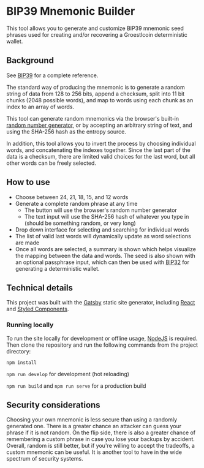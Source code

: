 # BIP39 Mnemonic Builder

This tool allows you to generate and customize BIP39 mnemonic seed phrases used for creating and/or recovering a Groestlcoin deterministic wallet.

## Background

See [BIP39](https://github.com/bitcoin/bips/blob/master/bip-0039.mediawiki) for a complete reference.

The standard way of producing the mnemonic is to generate a random string of data from 128 to 256 bits, append a checksum, split into 11 bit chunks (2048 possible words), and map to words using each chunk as an index to an array of words.

This tool can generate random mnemonics via the browser's built-in [random number generator](https://developer.mozilla.org/en-US/docs/Web/API/Crypto/getRandomValues), or by accepting an arbitrary string of text, and using the SHA-256 hash as the entropy source.

In addition, this tool allows you to invert the process by choosing individual words, and concatenating the indexes together. Since the last part of the data is a checksum, there are limited valid choices for the last word, but all other words can be freely selected.

## How to use

-   Choose between 24, 21, 18, 15, and 12 words
-   Generate a complete random phrase at any time
    - The button will use the browser's random number generator
    - The text input will use the SHA-256 hash of whatever you type in (should be something random, or very long)
-   Drop down interface for selecting and searching for individual words
-   The list of valid last words will dynamically update as word selections are made
-   Once all words are selected, a summary is shown which helps visualize the mapping between the data and words. The seed is also shown with an optional passphrase input, which can then be used with [BIP32](https://github.com/bitcoin/bips/blob/master/bip-0032.mediawiki) for generating a deterministic wallet.

## Technical details

This project was built with the [Gatsby](https://www.gatsbyjs.org) static site generator, including [React](https://reactjs.org) and [Styled Components](https://www.styled-components.com/).

### Running locally

To run the site locally for development or offline usage, [NodeJS](https://nodejs.org/en/download/) is required. Then clone the repository and run the following commands from the project directory:

`npm install`

`npm run develop` for development (hot reloading)

`npm run build` and `npm run serve` for a production build

## Security considerations

Choosing your own mnemonic is less secure than using a randomly generated one. There is a greater chance an attacker can guess your phrase if it is not random. On the flip side, there is also a greater chance of remembering a custom phrase in case you lose your backups by accident. Overall, random is still better, but if you're willing to accept the tradeoffs, a custom mnemonic can be useful. It is another tool to have in the wide spectrum of security systems.

